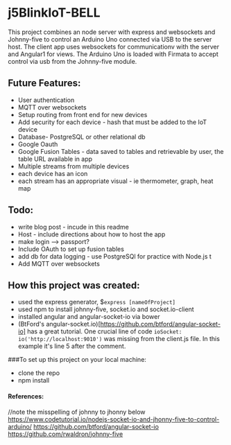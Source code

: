 # j5BlinkIoT-BELL

This project combines an node server with express and websockets and Johnny-five
to control an Arduino Uno connected via USB to the server host.  The client app uses
websockets for communicationv with the server and Angular1 for views.  The Arduino
Uno is loaded with Firmata to accept control via usb from the Johnny-five module.

## Future Features:
- User authentication
- MQTT over websockets
- Setup routing from front end for new devices
- Add security for each device - hash that must be added to the IoT device
- Database- PostgreSQL or other relational db
- Google Oauth
- Google Fusion Tables - data saved to tables and retrievable by user, the table URL available in app
- Multiple streams from multiple devices
- each device has an icon
- each stream has an appropriate visual - ie thermometer, graph, heat map


## Todo:
- write blog post - incude in this readme
- Host - include directions about how to host the app
- make login --> passport?
- Include OAuth to set up fusion tables
- add db for data logging - use PostgreSQl for practice with Node.js t
- Add MQTT over websockets

## How this project was created:
- used the express generator, $`express [nameOfProject]`
- used npm to install johnny-five, socket.io and socket.io-client
- installed angular and angular-socket-io via bower
- (BtFord's angular-socket.io)[https://github.com/btford/angular-socket-io] has a
great tutorial. One crucial line of code `ioSocket: io('http://localhost:9010')` was missing from the client.js file.  In this example
it's line 5 after the comment.

###To set up this project on your local machine:
- clone the repo
- npm install

#### References:
//note the misspelling of johnny to jhonny below
https://www.codetutorial.io/nodejs-socket-io-and-jhonny-five-to-control-arduino/
https://github.com/btford/angular-socket-io
https://github.com/rwaldron/johnny-five
